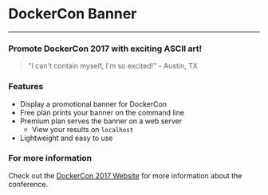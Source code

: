 # DockerCon Banner

---

### Promote DockerCon 2017 with exciting ASCII art!

> "I can't contain myself, I'm so excited!" - Austin, TX


### Features

 * Display a promotional banner for DockerCon
 * Free plan prints your banner on the command line
 * Premium plan serves the banner on a web server
   * View your results on `localhost`
 * Lightweight and easy to use


### For more information

Check out the [DockerCon 2017 Website](http://2017.dockercon.com) for more information about the conference.
